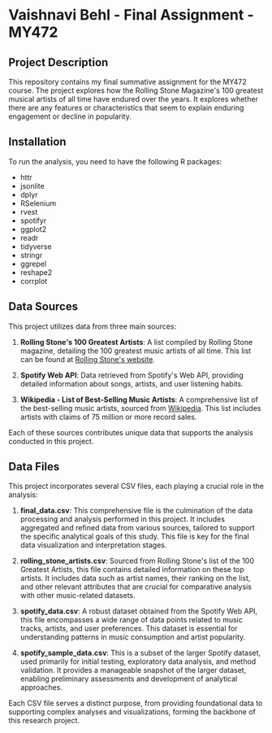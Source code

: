 # Vaishnavi Behl - Final Assignment - MY472

## Project Description
This repository contains my final summative assignment for the MY472 course. The project explores how the Rolling Stone Magazine's 100 greatest musical artists of all time have endured over the years. It explores whether there are any features or characteristics that seem to explain enduring engagement or decline in popularity. 

## Installation 

To run the analysis, you need to have the following R packages: 

* httr
* jsonlite
* dplyr  
* RSelenium 
* rvest   
* spotifyr 
* ggplot2  
* readr
* tidyverse 
* stringr 
* ggrepel  
* reshape2 
* corrplot

## Data Sources
This project utilizes data from three main sources:

1. **Rolling Stone's 100 Greatest Artists**: A list compiled by Rolling Stone magazine, detailing the 100 greatest music artists of all time. This list can be found at [Rolling Stone's website](https://www.rollingstone.com/music/music-lists/100-greatest-artists-147446/).

2. **Spotify Web API**: Data retrieved from Spotify's Web API, providing detailed information about songs, artists, and user listening habits.

3. **Wikipedia - List of Best-Selling Music Artists**: A comprehensive list of the best-selling music artists, sourced from [Wikipedia](https://en.wikipedia.org/wiki/List_of_best-selling_music_artists). This list includes artists with claims of 75 million or more record sales.

Each of these sources contributes unique data that supports the analysis conducted in this project.

## Data Files

This project incorporates several CSV files, each playing a crucial role in the analysis:

1. **final_data.csv**: This comprehensive file is the culmination of the data processing and analysis performed in this project. It includes aggregated and refined data from various sources, tailored to support the specific analytical goals of this study. This file is key for the final data visualization and interpretation stages.

2. **rolling_stone_artists.csv**: Sourced from Rolling Stone's list of the 100 Greatest Artists, this file contains detailed information on these top artists. It includes data such as artist names, their ranking on the list, and other relevant attributes that are crucial for comparative analysis with other music-related datasets.

3. **spotify_data.csv**: A robust dataset obtained from the Spotify Web API, this file encompasses a wide range of data points related to music tracks, artists, and user preferences. This dataset is essential for understanding patterns in music consumption and artist popularity.

4. **spotify_sample_data.csv**: This is a subset of the larger Spotify dataset, used primarily for initial testing, exploratory data analysis, and method validation. It provides a manageable snapshot of the larger dataset, enabling preliminary assessments and development of analytical approaches.

Each CSV file serves a distinct purpose, from providing foundational data to supporting complex analyses and visualizations, forming the backbone of this research project.



